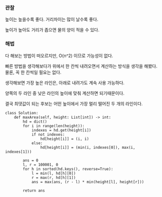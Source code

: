 ### 관찰

높이는 높을수록 좋다. 거리차이는 많이 날수록 좋다.

높이가 높아도 거리가 좁으면 물의 양이 적을 수 있다.

### 해법

다 해보는 방법이 떠오르지만, O(n^2) 이므로 가능성이 없다.

빠른 방법을 생각해보다가 위에서 한 칸씩 내려오면서 계산하는 방식을 생각을 해봤다. 물론, 꼭 한 칸씩일 필요는 없다.

생각해보면 가장 높은 라인은, 아래로 내려가도 계속 사용 가능하다. 

양쪽의 두 라인 중 낮은 라인의 높이에 맞춰 계산하면 되기때문이다.

결국 최댓값이 되는 후보는 어떤 높이에서 가장 멀리 떨어진 두 개의 라인이다.

```
class Solution:
    def maxArea(self, height: List[int]) -> int:
        hd = dict()
        for i in range(len(height)):
            indexes = hd.get(height[i])
            if not indexes:
                hd[height[i]] = (i, i)
            else:
                hd[height[i]] = (min(i, indexes[0]), max(i, indexes[1]))

        ans = 0
        l, r = 100001, 0
        for h in sorted(hd.keys(), reverse=True):
            l = min(l, hd[h][0])
            r = max(r, hd[h][1])
            ans = max(ans, (r - l) * min(height[l], height[r]))

        return ans
```
